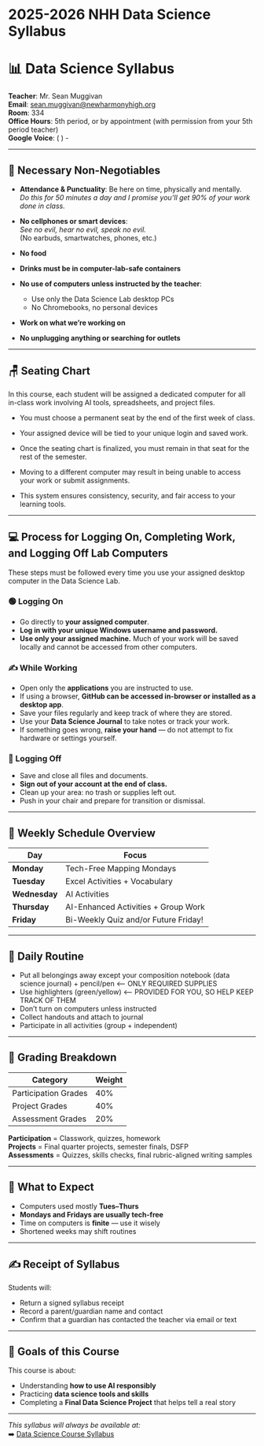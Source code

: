 # 2025-2026 NHH Data Science Syllabus

# 📊 Data Science Syllabus

**Teacher**: Mr. Sean Muggivan  
**Email**: [sean.muggivan@newharmonyhigh.org](mailto:sean.muggivan@newharmonyhigh.org)  
**Room**: 334  
**Office Hours**: 5th period, or by appointment (with permission from your 5th period teacher)  
**Google Voice**: (   ) -   

---

## 🧠 Necessary Non-Negotiables

- **Attendance & Punctuality**: Be here on time, physically and mentally.  
  _Do this for 50 minutes a day and I promise you’ll get 90% of your work done in class._

- **No cellphones or smart devices**:  
  _See no evil, hear no evil, speak no evil._  
  (No earbuds, smartwatches, phones, etc.)

- **No food**  
- **Drinks must be in computer-lab-safe containers**  
- **No use of computers unless instructed by the teacher**:
  - Use only the Data Science Lab desktop PCs
  - No Chromebooks, no personal devices

- **Work on what we’re working on**
- **No unplugging anything or searching for outlets**

---
## 🪑 Seating Chart

In this course, each student will be assigned a dedicated computer for all in-class work involving AI tools, spreadsheets, and project files.

- You must choose a permanent seat by the end of the first week of class.

- Your assigned device will be tied to your unique login and saved work.

- Once the seating chart is finalized, you must remain in that seat for the rest of the semester.

- Moving to a different computer may result in being unable to access your work or submit assignments.

- This system ensures consistency, security, and fair access to your learning tools.
---

## 💻 Process for Logging On, Completing Work, and Logging Off Lab Computers

These steps must be followed every time you use your assigned desktop computer in the Data Science Lab.

### 🟢 Logging On
- Go directly to **your assigned computer**.
- **Log in with your unique Windows username and password.**
- **Use only your assigned machine.** Much of your work will be saved locally and cannot be accessed from other computers.

### ✍️ While Working
- Open only the **applications** you are instructed to use.
- If using a browser, **GitHub can be accessed in-browser or installed as a desktop app**.
- Save your files regularly and keep track of where they are stored.
- Use your **Data Science Journal** to take notes or track your work.
- If something goes wrong, **raise your hand** — do not attempt to fix hardware or settings yourself.

### 🔴 Logging Off
- Save and close all files and documents.
- **Sign out of your account at the end of class.**
- Clean up your area: no trash or supplies left out.
- Push in your chair and prepare for transition or dismissal.

---

## 🧭 Weekly Schedule Overview

| Day       | Focus                                  |
|-----------|----------------------------------------|
| **Monday**   | Tech-Free Mapping Mondays              |
| **Tuesday**  | Excel Activities + Vocabulary           |
| **Wednesday**| AI Activities                           |
| **Thursday** | AI-Enhanced Activities + Group Work     |
| **Friday**   | Bi-Weekly Quiz and/or Future Friday! |

---

## 📝 Daily Routine

- Put all belongings away except your composition notebook (data science journal) + pencil/pen  <-- ONLY REQUIRED SUPPLIES
- Use highlighters (green/yellow)  <-- PROVIDED FOR YOU, SO HELP KEEP TRACK OF THEM
- Don’t turn on computers unless instructed  
- Collect handouts and attach to journal  
- Participate in all activities (group + independent)

---

## 💯 Grading Breakdown

| Category              | Weight |
|-----------------------|--------|
| Participation Grades  | 40%    |
| Project Grades        | 40%    |
| Assessment Grades     | 20%    |

**Participation** = Classwork, quizzes, homework  
**Projects** = Final quarter projects, semester finals, DSFP  
**Assessments** = Quizzes, skills checks, final rubric-aligned writing samples

---

## 🧾 What to Expect

- Computers used mostly **Tues–Thurs**
- **Mondays and Fridays are usually tech-free**
- Time on computers is **finite** — use it wisely
- Shortened weeks may shift routines

---

## ✍️ Receipt of Syllabus

Students will:
- Return a signed syllabus receipt
- Record a parent/guardian name and contact
- Confirm that a guardian has contacted the teacher via email or text

---

## 🎯 Goals of this Course

This course is about:
- Understanding **how to use AI responsibly**
- Practicing **data science tools and skills**
- Completing a **Final Data Science Project** that helps tell a real story

---

_This syllabus will always be available at:_  
➡️ [Data Science Course Syllabus](https://github.com/NHH-Data-Sci/Data_Science_Syllabus_S-S/blob/main/README.md)

